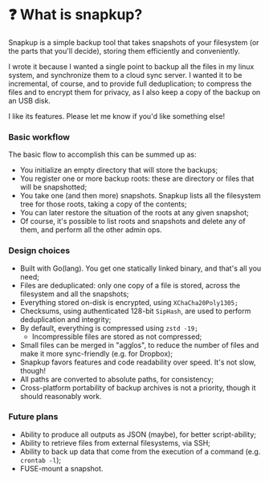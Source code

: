 # ❓ What is snapkup?

Snapkup is a simple backup tool that takes snapshots of your filesystem (or the parts that you'll decide), storing them efficiently and conveniently.

I wrote it because I wanted a single point to backup all the files in my linux system, and synchronize them to a cloud sync server. I wanted it to be incremental, of course, and to provide full deduplication; to compress the files and to encrypt them for privacy, as I also keep a copy of the backup on an USB disk.

I like its features. Please let me know if you'd like something else!

### Basic workflow

The basic flow to accomplish this can be summed up as:

* You initialize an empty directory that will store the backups;
* You register one or more backup roots: these are directory or files that will be snapshotted;
* You take one (and then more) snapshots. Snapkup lists all the filesystem tree for those roots, taking a copy of the contents;
* You can later restore the situation of the roots at any given snapshot;
* Of course, it's possible to list roots and snapshots and delete any of them, and perform all the other admin ops.

### Design choices

* Built with Go(lang). You get one statically linked binary, and that's all you need;
* Files are deduplicated: only one copy of a file is stored, across the filesystem and all the snapshots;
* Everything stored on-disk is encrypted, using `XChaCha20Poly1305;`
* Checksums, using authenticated 128-bit `SipHash`, are used to perform deduplication and integrity;
* By default, everything is compressed using `zstd -19;`
  * Incompressible files are stored as not compressed;
* Small files can be merged in "agglos", to reduce the number of files and make it more sync-friendly (e.g. for Dropbox);
* Snapkup favors features and code readability over speed. It's not slow, though!
* All paths are converted to absolute paths, for consistency;
* Cross-platform portability of backup archives is not a priority, though it should reasonably work.

### Future plans

* Ability to produce all outputs as JSON (maybe), for better script-ability;
* Ability to retrieve files from external filesystems, via SSH;
* Ability to back up data that come from the execution of a command (e.g. `crontab -l`);
* FUSE-mount a snapshot.
